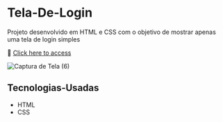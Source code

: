 # Tela-De-Login

Projeto desenvolvido em HTML e CSS com o objetivo de mostrar apenas uma tela de login simples

🔗 [Click here to access](https://gabriel-teladelogin-1f1752.netlify.app)

![Captura de Tela (6)](https://user-images.githubusercontent.com/109315349/209701942-5f25f09b-c98d-470e-81c6-445df9f32725.png)


## Tecnologias-Usadas

- HTML
- CSS
